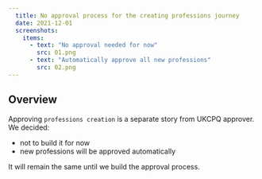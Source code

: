 ```yaml
---
  title: No approval process for the creating professions journey
  date: 2021-12-01
  screenshots:
    items:
      - text: "No approval needed for now"
        src: 01.png
      - text: "Automatically approve all new professions"
        src: 02.png
---
```


## Overview 

Approving `professions creation` is a separate story from UKCPQ approver. We decided: 

* not to build it for now
* new professions will be approved automatically

It will remain the same until we build the approval process.
